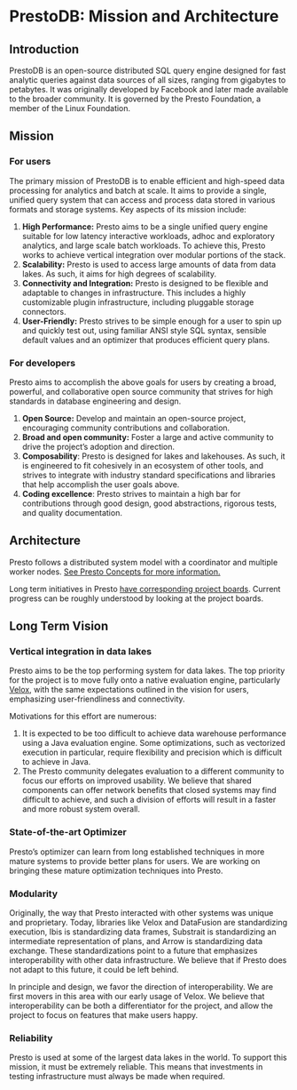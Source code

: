 # PrestoDB: Mission and Architecture

## Introduction

PrestoDB is an open-source distributed SQL query engine designed for fast analytic queries against data sources of all sizes, ranging from gigabytes to petabytes. It was originally developed by Facebook and later made available to the broader community. It is governed by the Presto Foundation, a member of the Linux Foundation.

## Mission

### For users

The primary mission of PrestoDB is to enable efficient and high-speed data processing for analytics and batch at scale. It aims to provide a single, unified query system that can access and process data stored in various formats and storage systems. Key aspects of its mission include:

1. **High Performance:** Presto aims to be a single unified query engine suitable for low latency interactive workloads, adhoc and exploratory analytics, and large scale batch workloads. To achieve this, Presto works to achieve vertical integration over modular portions of the stack.
2. **Scalability:** Presto is used to access large amounts of data from data lakes. As such, it aims for high degrees of scalability.
3. **Connectivity and Integration:** Presto is designed to be flexible and adaptable to changes in infrastructure. This includes a highly customizable plugin infrastructure, including pluggable storage connectors.
4. **User-Friendly:** Presto strives to be simple enough for a user to spin up and quickly test out, using familiar ANSI style SQL syntax, sensible default values and an optimizer that produces efficient query plans.

### For developers

Presto aims to accomplish the above goals for users by creating a broad, powerful, and collaborative open source community that strives for high standards in database engineering and design.

1. **Open Source:** Develop and maintain an open-source project, encouraging community contributions and collaboration.
2. **Broad and open community:** Foster a large and active community to drive the project’s adoption and direction.
3. **Composability**: Presto is designed for lakes and lakehouses. As such, it is engineered to fit cohesively in an ecosystem of other tools, and strives to integrate with industry standard specifications and libraries that help accomplish the user goals above.
4. **Coding excellence**: Presto strives to maintain a high bar for contributions through good design, good abstractions, rigorous tests, and quality documentation.

## Architecture

Presto follows a distributed system model with a coordinator and multiple worker nodes. [See Presto Concepts for more information.](https://prestodb.io/docs/current/overview/concepts.html#server-types)

Long term initiatives in Presto [have corresponding project boards](https://github.com/prestodb/presto/projects?query=is%3Aopen). Current progress can be roughly understood by looking at the project boards.

## Long Term Vision

### Vertical integration in data lakes

Presto aims to be the top performing system for data lakes. The top priority for the project is to move fully onto a native evaluation engine, particularly [Velox](https://velox-lib.io/), with the same expectations outlined in the vision for users, emphasizing user-friendliness and connectivity.

Motivations for this effort are numerous:

1. It is expected to be too difficult to achieve data warehouse performance using a Java evaluation engine. Some optimizations, such as vectorized execution in particular, require flexibility and precision which is difficult to achieve in Java.
2. The Presto community delegates evaluation to a different community to focus our efforts on improved usability. We believe that shared components can offer network benefits that closed systems may find difficult to achieve, and such a division of efforts will result in a faster and more robust system overall.

### State-of-the-art Optimizer

Presto’s optimizer can learn from long established techniques in more mature systems to provide better plans for users. We are working on bringing these mature optimization techniques into Presto.

### Modularity

Originally, the way that Presto interacted with other systems was unique and proprietary.  Today, libraries like Velox and DataFusion are standardizing execution, Ibis is standardizing data frames, Substrait is standardizing an intermediate representation of plans, and Arrow is standardizing data exchange. These standardizations point to a future that emphasizes interoperability with other data infrastructure. We believe that if Presto does not adapt to this future, it could be left behind.  

In principle and design, we favor the direction of interoperability. We are first movers in this area with our early usage of Velox. We believe that interoperability can be both a differentiator for the project, and allow the project to focus on features that make users happy.

### Reliability

Presto is used at some of the largest data lakes in the world. To support this mission, it must be extremely reliable. This means that investments in testing infrastructure must always be made when required.

